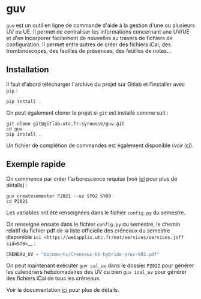 # guv

`guv` est un outil en ligne de commande d'aide à la gestion d'une ou
plusieurs UV ou UE. Il permet de centraliser les informations
concernant une UV/UE et d'en incorporer facilement de nouvelles au
travers de fichiers de configuration. Il permet entre autres de créer
des fichiers iCal, des trombinoscopes, des feuilles de présences, des
feuilles de notes...

## Installation

Il faut d'abord télécharger l'archive du projet sur Gitlab et
l'installer avec `pip` :

``` shell
pip install .
```

On peut également cloner le projet si `git` est installé comme suit :

``` shell
git clone git@gitlab.utc.fr:syrousse/guv.git
cd guv
pip install .
```

Un fichier de complétion de commandes est également disponible (voir
[ici](#fichier-de-complétion)).

## Exemple rapide

On commence par créer l'arborescence requise (voir
[ici](#création-de-larborescence) pour plus de détails) :

``` shell
guv createsemester P2021 --uv SY02 SY09
cd P2021
```

Les variables ont été renseignées dans le fichier `config.py` du
semestre.

On renseigne ensuite dans le fichier `config.py` du semestre, le
chemin relatif du fichier pdf de la liste officielle des créneaux du
semestre disponible `ici
<https://webapplis.utc.fr/ent/services/services.jsf?sid=578>`__ :

``` python
CRENEAU_UV = "documents/Creneaux-UV-hybride-prov-V02.pdf"
```

On peut maintenant exécuter ``guv cal_uv`` dans le dossier ``P2022``
pour générer les calendriers hebdomadaires des UV ou bien ``guv
ical_uv`` pour générer des fichiers iCal de tous les créneaux.

Voir la documentation [ici](https://syrousse.gitlab.utc.fr/guv/) pour
plus de détails.
